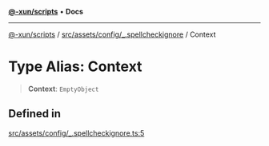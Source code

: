 [**@-xun/scripts**](../../../../../README.md) • **Docs**

***

[@-xun/scripts](../../../../../README.md) / [src/assets/config/\_.spellcheckignore](../README.md) / Context

# Type Alias: Context

> **Context**: `EmptyObject`

## Defined in

[src/assets/config/\_.spellcheckignore.ts:5](https://github.com/Xunnamius/xscripts/blob/d89809b1811fb99fb24fbfe0c6960a0e087bcc27/src/assets/config/_.spellcheckignore.ts#L5)
